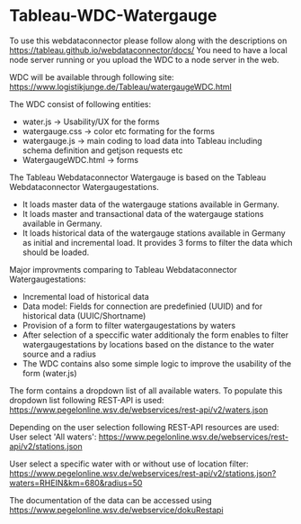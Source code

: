 # Tableau-WDC-Watergauge
To use this webdataconnector please follow along with the descriptions on https://tableau.github.io/webdataconnector/docs/
You need to have a local node server running or you upload the WDC to a node server in the web.

 WDC will be available through following site:
https://www.logistikjunge.de/Tableau/watergaugeWDC.html

The WDC consist of following entities:
- water.js -> Usability/UX for the forms
- watergauge.css -> color etc formating for the forms
- watergauge.js -> main coding to load data into Tableau including schema definition and getjson requests etc
- WatergaugeWDC.html -> forms

The Tableau Webdataconnector Watergauge is based on the Tableau Webdataconnector Watergaugestations. 
- It loads master data of the watergauge stations available in Germany. 
- It loads master and transactional data of the watergauge stations available in Germany. 
- It loads historical data of the watergauge stations available in Germany as initial and incremental load. 
It provides 3 forms to filter the data which should be loaded.

Major improvments comparing to Tableau Webdataconnector Watergaugestations:
- Incremental load of historical data
- Data model: Fields for connection are predefinied (UUID) and for historical data (UUIC/Shortname)
- Provision of a form to filter watergaugestations by waters
- After selection of a speccific water additionaly the form enables to filter watergaugestations by locations based on the distance to the water source and a radius
- The WDC contains also some simple logic to improve the usability of the form (water.js)

The form contains a dropdown list of all available waters.
To populate this dropdown list following REST-API is used:
https://www.pegelonline.wsv.de/webservices/rest-api/v2/waters.json

Depending on the user selection following REST-API resources are used:
User select 'All waters':  https://www.pegelonline.wsv.de/webservices/rest-api/v2/stations.json

User select a specific water with or without use of location filter:
https://www.pegelonline.wsv.de/webservices/rest-api/v2/stations.json?waters=RHEIN&km=680&radius=50

The documentation of the data can be accessed using 
https://www.pegelonline.wsv.de/webservice/dokuRestapi


